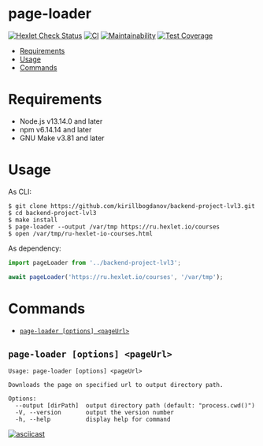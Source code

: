 page-loader
=====================
[![Hexlet Check Status](https://github.com/kirillbogdanov/backend-project-lvl3/workflows/hexlet-check/badge.svg?branch=main)](https://github.com/kirillbogdanov/backend-project-lvl3/actions)
[![CI](https://github.com/kirillbogdanov/backend-project-lvl3/workflows/CI/badge.svg?branch=main&event=push)](https://github.com/kirillbogdanov/backend-project-lvl3/actions)
[![Maintainability](https://api.codeclimate.com/v1/badges/810b38aa5a6d7bcca960/maintainability)](https://codeclimate.com/github/kirillbogdanov/backend-project-lvl3/maintainability)
[![Test Coverage](https://api.codeclimate.com/v1/badges/810b38aa5a6d7bcca960/test_coverage)](https://codeclimate.com/github/kirillbogdanov/backend-project-lvl3/test_coverage)

* [Requirements](#requirements)
* [Usage](#usage)
* [Commands](#commands)

# Requirements
- Node.js v13.14.0 and later
- npm v6.14.14 and later
- GNU Make v3.81 and later

# Usage
As CLI:
```shell
$ git clone https://github.com/kirillbogdanov/backend-project-lvl3.git
$ cd backend-project-lvl3
$ make install
$ page-loader --output /var/tmp https://ru.hexlet.io/courses
$ open /var/tmp/ru-hexlet-io-courses.html
```
As dependency:
```js
import pageLoader from '../backend-project-lvl3';

await pageLoader('https://ru.hexlet.io/courses', '/var/tmp');
```

# Commands
* [`page-loader [options] <pageUrl>`](#page-loader-options-pageUrl)

## `page-loader [options] <pageUrl>`

```
Usage: page-loader [options] <pageUrl>

Downloads the page on specified url to output directory path.

Options:
  --output [dirPath]  output directory path (default: "process.cwd()")
  -V, --version       output the version number
  -h, --help          display help for command
```
[![asciicast](https://asciinema.org/a/ucf45jqFxwGBA6XHT9lD6xolb.svg)](https://asciinema.org/a/ucf45jqFxwGBA6XHT9lD6xolb)
